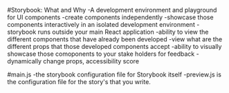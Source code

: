#Storybook: What and Why
-A development environment and playground for UI components
-create components independently
-showcase those components interactively in an isolated development environment
-storybook runs outside your main React application
-ability to view the different components that have already been developed
-view what are the different props that those developed components accept
-ability to visually showcase those comoponents to your stake holders for feedback
-dynamically change props, accessibility score

#main.js
-the storybook configuration file for Storybook itself
-preview.js is the configuration file for the story's that you write.
